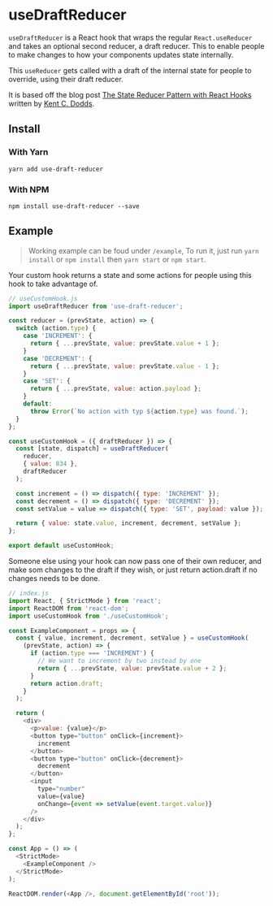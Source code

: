 # useDraftReducer

`useDraftReducer` is a React hook that wraps the regular `React.useReducer` and takes an optional second reducer, a draft reducer. This to enable people to make changes to how your components updates state internally.

This `useReducer` gets called with a draft of the internal state for people to override, using their draft reducer.

It is based off the blog post [The State Reducer Pattern with React Hooks](https://kentcdodds.com/blog/the-state-reducer-pattern-with-react-hooks) written by [Kent C. Dodds](https://kentcdodds.com/about/).

## Install

### With Yarn

```
yarn add use-draft-reducer
```

### With NPM

```
npm install use-draft-reducer --save
```

## Example

> Working example can be foud under `/example`, To run it, just run `yarn install` or `npm install` then `yarn start` or `npm start`.

Your custom hook returns a state and some actions for people using this hook to take advantage of.

```js
// useCustomHook.js
import useDraftReducer from 'use-draft-reducer';

const reducer = (prevState, action) => {
  switch (action.type) {
    case 'INCREMENT': {
      return { ...prevState, value: prevState.value + 1 };
    }
    case 'DECREMENT': {
      return { ...prevState, value: prevState.value - 1 };
    }
    case 'SET': {
      return { ...prevState, value: action.payload };
    }
    default:
      throw Error(`No action with typ ${action.type} was found.`);
  }
};

const useCustomHook = ({ draftReducer }) => {
  const [state, dispatch] = useDraftReducer(
    reducer,
    { value: 834 },
    draftReducer
  );

  const increment = () => dispatch({ type: 'INCREMENT' });
  const decrement = () => dispatch({ type: 'DECREMENT' });
  const setValue = value => dispatch({ type: 'SET', payload: value });

  return { value: state.value, increment, decrement, setValue };
};

export default useCustomHook;
```

Someone else using your hook can now pass one of their own reducer, and make som changes to the draft if they wish, or just return action.draft if no changes needs to be done.

```js
// index.js
import React, { StrictMode } from 'react';
import ReactDOM from 'react-dom';
import useCustomHook from './useCustomHook';

const ExampleComponent = props => {
  const { value, increment, decrement, setValue } = useCustomHook(
    (prevState, action) => {
      if (action.type === 'INCREMENT') {
        // We want to increment by two instead by one
        return { ...prevState, value: prevState.value + 2 };
      }
      return action.draft;
    }
  );

  return (
    <div>
      <p>value: {value}</p>
      <button type="button" onClick={increment}>
        increment
      </button>
      <button type="button" onClick={decrement}>
        decrement
      </button>
      <input
        type="number"
        value={value}
        onChange={event => setValue(event.target.value)}
      />
    </div>
  );
};

const App = () => (
  <StrictMode>
    <ExampleComponent />
  </StrictMode>
);

ReactDOM.render(<App />, document.getElementById('root'));
```
